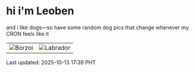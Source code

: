 # hi i'm Leoben

and i like dogs—so have some random dog pics that change whenever my CRON feels like it

|  |  |
|--------|----------|
| ![Borzoi](https://random-dog-vercel.vercel.app/api/random-borzoi?v=1760348382) | ![Labrador](https://random-dog-vercel.vercel.app/api/random-labrador?v=1760348382) |

Last updated: 2025-10-13 17:39 PHT
